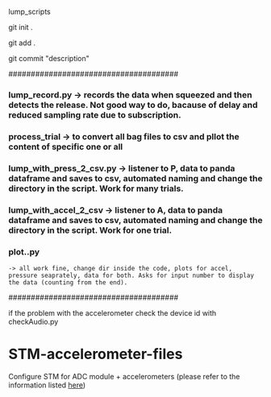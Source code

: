 lump_scripts

git init . 

git add .

git commit "description"

######################################

### lump_record.py -> records the data when squeezed and then detects the release. Not good way to do, bacause of delay and reduced sampling rate due to subscription. 

### process_trial -> to convert all bag files to csv and pllot the content of specific one or all

### lump_with_press_2_csv.py -> listener to P, data to panda dataframe and saves to csv, automated naming and change the directory in the script. Work for many trials. 

### lump_with_accel_2_csv -> listener to A, data to panda dataframe and saves to csv, automated naming and change the directory in the script. Work for one trial. 

### plot..py 
	-> all work fine, change dir inside the code, plots for accel, pressure seaprately, data for both. Asks for input number to display the data (counting from the end).

######################################


if the problem with the accelerometer check the device id with checkAudio.py
# STM-accelerometer-files
Configure STM for ADC module  + accelerometers (please refer to the information listed [here](https://github.com/togjade/yerkebulan-s-adc_accel))





